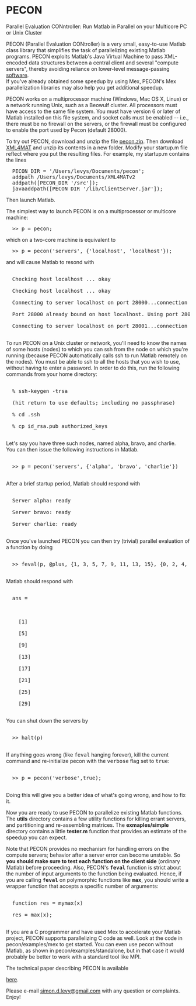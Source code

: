 # PECON
Parallel Evaluation CONntroller: Run Matlab in Parallel on your Multicore PC or Unix Cluster


PECON (Parallel Evaluation CONtroller) is a very small, easy-to-use
Matlab class library that simplifies the task of parallelizing
existing Matlab programs.  PECON exploits Matlab's Java Virtual
Machine to pass XML-encoded data structures between a central client
and several "compute servers", thereby avoiding reliance on
lower-level message-passing 
<a href="http://en.wikipedia.org/wiki/Message_Passing_Interface">software</a>.  
If you've already obtained some speedup by using Mex, PECON's Mex parallelization
libraries may also help you get additional speedup.

PECON works on a multiprocessor machine (Windows, Mac OS X, Linux) or a 
network running Unix, such as a
Beowulf cluster.  All
processors must have access to the same file system. You must have version 6 
or later of Matlab installed on this file system, and socket calls must be 
enabled -- i.e., there must be no firewall on the servers, or the firewall must
be configured to enable the port used by Pecon (default 28000).

To try out PECON, download and unzip the file 
<a href="pecon.zip">pecon.zip</a>.  Then download 
<a href="http://www.mathworks.com/matlabcentral/fileexchange/6268">
XML4MAT</a> and unzip its contents in a new folder. Modify your
startup.m file reflect where you put the resulting files. 
For example, my startup.m contains the lines
<pre>
  PECON_DIR = '/Users/levys/Documents/pecon';
  addpath /Users/levys/Documents/XML4MATv2
  addpath([PECON_DIR '/src']);
  javaaddpath([PECON_DIR '/lib/ClientServer.jar']);
</pre>

Then launch Matlab.  

The simplest way to launch PECON is on a multiprocessor or multicore machine:

<pre>
  >> p = pecon;
</pre>

which on a two-core machine is equivalent to 

<pre>
  >> p = pecon('servers', {'localhost', 'localhost'});
</pre>

and will cause Matlab to resond with 

<pre>

  Checking host localhost ... okay

  Checking host localhost ... okay

  Connecting to server localhost on port 28000...connection established

  Port 28000 already bound on host localhost. Using port 28001

  Connecting to server localhost on port 28001...connection established

</pre>

To run PECON on a Unix cluster or network, you'll need to know the names of some 
hosts (nodes) to which you can ssh from the node on which you're running (because PECON
automatically calls ssh to run Matlab remotely on the nodes).  You must be able 
to ssh to all the hosts that you wish to use,
without having to enter a password.  In order to do this, run the following
commands from your home directory:

<pre>

  % ssh-keygen -trsa 

  (hit return to use defaults; including no passphrase)

  % cd .ssh

  % cp id_rsa.pub authorized_keys

</pre>

Let's
say you have three such nodes, named alpha, bravo, and charlie.  
You can then issue the following instructions in Matlab.

<pre>

  >> p = pecon('servers', {'alpha', 'bravo', 'charlie'})

</pre>

After a brief startup period, Matlab should respond with

<pre>

  Server alpha: ready

  Server bravo: ready

  Server charlie: ready

</pre>

<p>

Once you've launched PECON you can then try (trivial) parallel evaluation of a 
function by doing

<pre>

  >> feval(p, @plus, {1, 3, 5, 7, 9, 11, 13, 15}, {0, 2, 4, 6, 8, 10, 12, 14})

</pre>

Matlab should respond with

<pre>

  ans = 



    [1]

    [5]

    [9]

    [13]

    [17]

    [21]

    [25]

    [29]

</pre>

You can shut down the servers by 

<pre>

  >> halt(p)

</pre>

If anything goes wrong (like <tt>feval</tt> hanging forever), kill the current command 
and re-initialize pecon with the <tt>verbose</tt> flag set to <tt>true</tt>:

<pre>

  >> p = pecon('verbose',true);

</pre>

Doing this will give you a better idea of what's going wrong, and how to fix it.


Now you are ready to use PECON to parallelize existing Matlab functions.
The <b>utils</b> directory contains a few utility functions for killing
errant servers, and partitioning and re-assembling matrices. The <b>exmaples/simple</b> directory
contains a little <b>tester.m</b> function that provides an estimate of the speedup you can expect.

<p>

Note that PECON provides no mechanism for handling errors on the compute servers;
behavior after a server error can become unstable.  So <b>you
should make sure to test each function on the client side</b> (ordinary Matlab)
before proceeding.  Also, PECON's <tt><b>feval</b></tt> function is strict
about the number of input arguments to the function being evaluated. Hence, if
you are calling <tt><b>feval</b></tt> on polymorphic functions like <tt><b>max</b></tt>,
you should write a wrapper function that accepts a specific number of arguments:

<pre>

  function res = mymax(x)

  res = max(x);

</pre>

<p>

If you are a C programmer and have used Mex to accelerate your Matlab project, PECON supports parallelizing C code
as well.  Look at the code in pecon/examples/mex to get started.  You can even use pecon without Matlab, as
shown in pecon/examples/standalone, but in that case it would probably be better to work with a standard tool like 
MPI.

<p>

The technical paper describing PECON is available 

<a href="http://home.wlu.edu/~levys/publications/#pdcs2006">here</a>.

Please e-mail <a href="mailto:simon.d.levy@gmail.com">simon.d.levy@gmail.com</a> with any question or complaints.  Enjoy!
